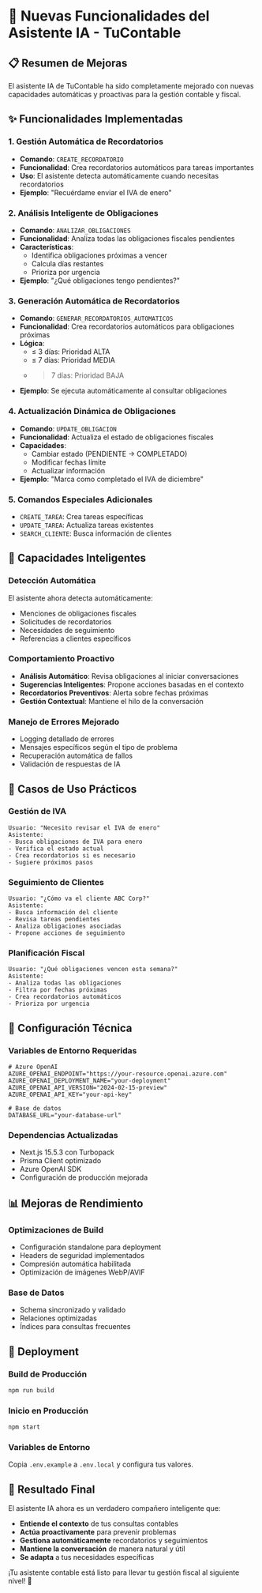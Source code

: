 # 🚀 Nuevas Funcionalidades del Asistente IA - TuContable

## 📋 Resumen de Mejoras

El asistente IA de TuContable ha sido completamente mejorado con nuevas capacidades automáticas y proactivas para la gestión contable y fiscal.

## ✨ Funcionalidades Implementadas

### 1. **Gestión Automática de Recordatorios**
- **Comando**: `CREATE_RECORDATORIO`
- **Funcionalidad**: Crea recordatorios automáticos para tareas importantes
- **Uso**: El asistente detecta automáticamente cuando necesitas recordatorios
- **Ejemplo**: "Recuérdame enviar el IVA de enero"

### 2. **Análisis Inteligente de Obligaciones**
- **Comando**: `ANALIZAR_OBLIGACIONES`
- **Funcionalidad**: Analiza todas las obligaciones fiscales pendientes
- **Características**:
  - Identifica obligaciones próximas a vencer
  - Calcula días restantes
  - Prioriza por urgencia
- **Ejemplo**: "¿Qué obligaciones tengo pendientes?"

### 3. **Generación Automática de Recordatorios**
- **Comando**: `GENERAR_RECORDATORIOS_AUTOMATICOS`
- **Funcionalidad**: Crea recordatorios automáticos para obligaciones próximas
- **Lógica**:
  - ≤ 3 días: Prioridad ALTA
  - ≤ 7 días: Prioridad MEDIA
  - > 7 días: Prioridad BAJA
- **Ejemplo**: Se ejecuta automáticamente al consultar obligaciones

### 4. **Actualización Dinámica de Obligaciones**
- **Comando**: `UPDATE_OBLIGACION`
- **Funcionalidad**: Actualiza el estado de obligaciones fiscales
- **Capacidades**:
  - Cambiar estado (PENDIENTE → COMPLETADO)
  - Modificar fechas límite
  - Actualizar información
- **Ejemplo**: "Marca como completado el IVA de diciembre"

### 5. **Comandos Especiales Adicionales**
- `CREATE_TAREA`: Crea tareas específicas
- `UPDATE_TAREA`: Actualiza tareas existentes
- `SEARCH_CLIENTE`: Busca información de clientes

## 🧠 Capacidades Inteligentes

### **Detección Automática**
El asistente ahora detecta automáticamente:
- Menciones de obligaciones fiscales
- Solicitudes de recordatorios
- Necesidades de seguimiento
- Referencias a clientes específicos

### **Comportamiento Proactivo**
- **Análisis Automático**: Revisa obligaciones al iniciar conversaciones
- **Sugerencias Inteligentes**: Propone acciones basadas en el contexto
- **Recordatorios Preventivos**: Alerta sobre fechas próximas
- **Gestión Contextual**: Mantiene el hilo de la conversación

### **Manejo de Errores Mejorado**
- Logging detallado de errores
- Mensajes específicos según el tipo de problema
- Recuperación automática de fallos
- Validación de respuestas de IA

## 🎯 Casos de Uso Prácticos

### **Gestión de IVA**
```
Usuario: "Necesito revisar el IVA de enero"
Asistente: 
- Busca obligaciones de IVA para enero
- Verifica el estado actual
- Crea recordatorios si es necesario
- Sugiere próximos pasos
```

### **Seguimiento de Clientes**
```
Usuario: "¿Cómo va el cliente ABC Corp?"
Asistente:
- Busca información del cliente
- Revisa tareas pendientes
- Analiza obligaciones asociadas
- Propone acciones de seguimiento
```

### **Planificación Fiscal**
```
Usuario: "¿Qué obligaciones vencen esta semana?"
Asistente:
- Analiza todas las obligaciones
- Filtra por fechas próximas
- Crea recordatorios automáticos
- Prioriza por urgencia
```

## 🔧 Configuración Técnica

### **Variables de Entorno Requeridas**
```env
# Azure OpenAI
AZURE_OPENAI_ENDPOINT="https://your-resource.openai.azure.com"
AZURE_OPENAI_DEPLOYMENT_NAME="your-deployment"
AZURE_OPENAI_API_VERSION="2024-02-15-preview"
AZURE_OPENAI_API_KEY="your-api-key"

# Base de datos
DATABASE_URL="your-database-url"
```

### **Dependencias Actualizadas**
- Next.js 15.5.3 con Turbopack
- Prisma Client optimizado
- Azure OpenAI SDK
- Configuración de producción mejorada

## 📊 Mejoras de Rendimiento

### **Optimizaciones de Build**
- Configuración standalone para deployment
- Headers de seguridad implementados
- Compresión automática habilitada
- Optimización de imágenes WebP/AVIF

### **Base de Datos**
- Schema sincronizado y validado
- Relaciones optimizadas
- Índices para consultas frecuentes

## 🚀 Deployment

### **Build de Producción**
```bash
npm run build
```

### **Inicio en Producción**
```bash
npm start
```

### **Variables de Entorno**
Copia `.env.example` a `.env.local` y configura tus valores.

## 🎉 Resultado Final

El asistente IA ahora es un verdadero compañero inteligente que:
- **Entiende el contexto** de tus consultas contables
- **Actúa proactivamente** para prevenir problemas
- **Gestiona automáticamente** recordatorios y seguimientos
- **Mantiene la conversación** de manera natural y útil
- **Se adapta** a tus necesidades específicas

¡Tu asistente contable está listo para llevar tu gestión fiscal al siguiente nivel! 🎯